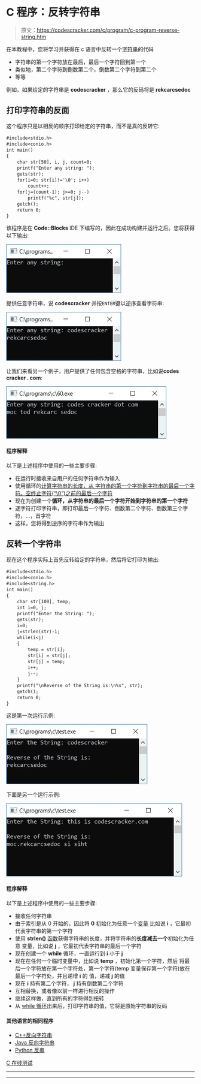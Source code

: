 # C 程序：反转字符串

> 原文：<https://codescracker.com/c/program/c-program-reverse-string.htm>

在本教程中，您将学习并获得在 c 语言中反转一个[字符串](/c/c-strings.htm)的代码

*   字符串的第一个字符放在最后，最后一个字符回到第一个
*   类似地，第二个字符到倒数第二个，倒数第二个字符到第二个
*   等等

例如，如果给定的字符串是 **codescracker** ，那么它的反码将是 **rekcarcsedoc**

## 打印字符串的反面

这个程序只是以相反的顺序打印给定的字符串，而不是真的反转它:

```
#include<stdio.h>
#include<conio.h>
int main()
{
    char str[50], i, j, count=0;
    printf("Enter any string: ");
    gets(str);
    for(i=0; str[i]!='\0'; i++)
        count++;
    for(j=(count-1); j>=0; j--)
        printf("%c", str[j]);
    getch();
    return 0;
}
```

该程序是在 **Code::Blocks** IDE 下编写的，因此在成功构建并运行之后。您将获得以下输出:

![print string in reverse order c](img/9a4d62990b3b9026f0663123f34c8724.png)

提供任意字符串，说 **codescracker** 并按`ENTER`键以逆序查看字符串:

![c print string in reverse order](img/633ab46d115822d302cb5ef4bb55ac0a.png)

让我们来看另一个例子，用户提供了任何包含空格的字符串，比如说**codes cracker . com**:

![print string in reverse order c program](img/417f1e091df9b96c4623fc5032d51510.png)

#### 程序解释

以下是上述程序中使用的一些主要步骤:

*   在运行时接收来自用户的任何字符串作为输入
*   使用循环的[计算字符串的长度，从 字符串的第一个字符到字符串的最后一个字符。空终止字符(“\0”)之前的最后一个字符](/c/c-for-loop.htm)
*   现在为创建一个**循环，从字符串的最后一个字符开始到字符串的第一个字符**
*   逐字符打印字符串，即打印最后一个字符、倒数第二个字符、倒数第三个字符，...，首字符
*   这样，您将得到逆序的字符串作为输出

## 反转一个字符串

现在这个程序实际上首先反转给定的字符串，然后将它打印为输出:

```
#include<stdio.h>
#include<conio.h>
#include<string.h>
int main()
{
    char str[100], temp;
    int i=0, j;
    printf("Enter the String: ");
    gets(str);
    i=0;
    j=strlen(str)-1;
    while(i<j)
    {
        temp = str[i];
        str[i] = str[j];
        str[j] = temp;
        i++;
        j--;
    }
    printf("\nReverse of the String is:\n%s", str);
    getch();
    return 0;
}
```

这是第一次运行示例:

![c program to reverse string](img/efa417cc195415bbcf7fe170cbfc5fc2.png)

下面是另一个运行示例:

![c reverse any string](img/b3e952281b2ba90446583b1638bfcfb0.png)

#### 程序解释

以下是上述程序中使用的一些主要步骤:

*   接收任何字符串
*   由于索引是从 0 开始的，因此将 **0** 初始化为任意一个[变量](/c/c-variables.htm) 比如说 **i** ，它最初代表字符串的第一个字符
*   使用 **strlen()** [函数](/c/c-functions.htm)获得字符串的长度，并将字符串的**长度减去一个**初始化为任意 变量，比如说 **j** ，它最初代表字符串的最后一个字符
*   现在创建一个 **while** 循环，一直运行到 **i** 小于 **j**
*   现在在任何一个临时变量中，比如说 **temp** ，初始化第一个字符，然后 将最后一个字符放在第一个字符处，第一个字符(temp 变量保存第一个字符)放在最后一个字符处，并且递增 **i** 的 值，递减 **j** 的值
*   现在 **i** 持有第二个字符， **j** 持有倒数第二个字符
*   互相替换，或者像以前一样进行相反的操作
*   继续这样做，直到所有的字符得到扭转
*   从 [while 循环](/c/c-while-loop.htm)出来后，打印字符串的值，它将是原始字符串的反码

#### 其他语言的相同程序

*   [C++反向字符串](/cpp/program/cpp-program-reverse-string.htm)
*   [Java 反向字符串](/java/program/java-program-reverse-string.htm)
*   [Python 反串](/python/program/python-program-reverse-string.htm)

[C 在线测试](/exam/showtest.php?subid=2)

* * *

* * *